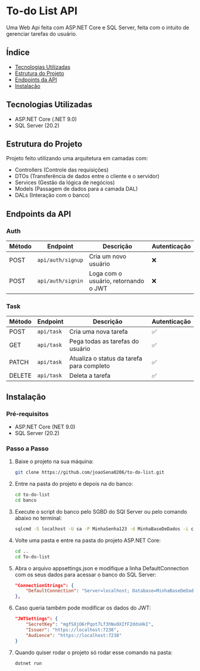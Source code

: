 # To-do List API

Uma Web Api feita com ASP.NET Core e SQL Server, feita com o intuito de gerenciar tarefas do usuário.

## Índice

* [Tecnologias Utilizadas](#tecnologias-utilizadas)
* [Estrutura do Projeto](#estrutura-do-projeto)
* [Endpoints da API](#endpoints-da-api)
* [Instalação](#instalacao)

## Tecnologias Utilizadas

- ASP.NET Core (.NET 9.0)
- SQL Server (20.2)

## Estrutura do Projeto

Projeto feito utilizando uma arquitetura em camadas com:
- Controllers (Controle das requisições)
- DTOs (Transferência de dados entre o cliente e o servidor)
- Services (Gestão da lógica de negócios)
- Models (Passagem de dados para a camada DAL)
- DALs (Interação com o banco)

## Endpoints da API

### Auth

| Método | Endpoint          | Descrição                            | Autenticação |
|--------|-------------------|--------------------------------------|--------------|
| POST   | `api/auth/signup` | Cria um novo usuário                 | ❌           |
| POST   | `api/auth/signin` | Loga com o usuário, retornando o JWT | ❌           |

### Task

| Método | Endpoint   | Descrição                                 | Autenticação |
|--------|------------|-------------------------------------------|--------------|
| POST   | `api/task` | Cria uma nova tarefa                      | ✅           |           
| GET    | `api/task` | Pega todas as tarefas do usuário          | ✅           |
| PATCH  | `api/task` | Atualiza o status da tarefa para completo | ✅           |
| DELETE | `api/task` | Deleta a tarefa                           | ✅           |

## Instalação

### Pré-requisitos

- ASP.NET Core (NET 9.0)
- SQL Server (20.2)

### Passo a Passo

1. Baixe o projeto na sua máquina:
	```bash
	git clone https://github.com/joaoSena0206/to-do-list.git
	```
2. Entre na pasta do projeto e depois na do banco:
	```bash
	cd to-do-list
	cd banco
	```
3. Execute o script do banco pelo SGBD do SQl Server ou pelo comando abaixo no terminal:
	```bash
	sqlcmd -S localhost -U sa -P MinhaSenha123 -d MinhaBaseDeDados -i criacao.sql
	```
4. Volte uma pasta e entre na pasta do projeto ASP.NET Core:
	```bash
	cd ..
	cd To-do-list
	```
5. Abra o arquivo appsettings.json e modifique a linha DefaultConnection com os seus dados para acessar o banco do SQL Server:
	```json
	"ConnectionStrings": {
		"DefaultConnection": "Server=localhost; Database=MinhaBaseDeDados; User Id=sa; Password=MinhaSenha123; TrustServerCertificate=True;"
	},
	```
6. Caso queria também pode modificar os dados do JWT:
	```json
	"JWTSettings": {
		"SecretKey": "mgfSXjO6rPqot7Lf3hNvOXIfF2ddsHkI",
		"Issuer": "https://localhost:7238",
		"Audience": "https://localhost:7238"
	}
	```
7. Quando quiser rodar o projeto só rodar esse comando na pasta:
	```bash
	dotnet run
	```